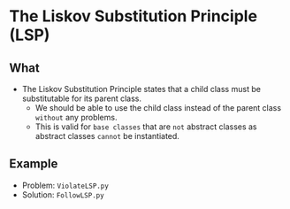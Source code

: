 # The Liskov Substitution Principle (LSP)

## What
- The Liskov Substitution Principle states that a child class must be substitutable for its parent class.
    - We should be able to use the child class instead of the parent class `without` any problems.
    - This is valid for `base classes` that are `not` abstract classes as abstract classes `cannot` be instantiated.
## Example
- Problem: `ViolateLSP.py`
- Solution: `FollowLSP.py`